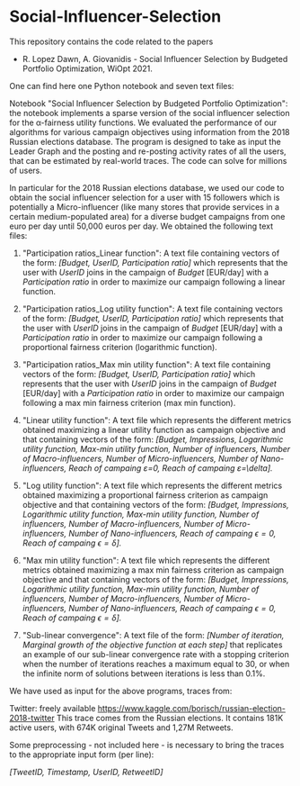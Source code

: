 # Social-Influencer-Selection
This repository contains the code related to the papers

- R. Lopez Dawn, A. Giovanidis - Social Influencer Selection by Budgeted Portfolio Optimization, WiOpt 2021.

One can find here one Python notebook and seven text files:

Notebook "Social Influencer Selection by Budgeted Portfolio Optimization": the notebook implements a sparse version of the social influencer selection for the α-fairness utility functions. We evaluated the performance of our algorithms for various campaign objectives using information from the 2018 Russian elections database. The program is designed to take as input the Leader Graph and the posting and re-posting activity rates of all the users, that can be estimated by real-world traces. The code can solve for millions of users. 

In particular for the 2018 Russian elections database, we used our code to obtain the social influencer selection for a user with 15 followers which is potentially a Micro-influencer (like many stores that provide services in a certain medium-populated area) for a diverse budget campaigns from one euro per day until 50,000 euros per day. We obtained the following text files:

1. "Participation ratios_Linear function": A text file containing vectors of the form: _[Budget, UserID, Participation ratio]_ which represents that the user with  _UserID_ joins in the campaign of _Budget_ [EUR/day] with a _Participation ratio_ in order to maximize our campaign following a linear function.



2. "Participation ratios_Log utility function": A text file containing vectors of the form: _[Budget, UserID, Participation ratio]_ which represents that the user with  _UserID_ joins in the campaign of _Budget_ [EUR/day] with a _Participation ratio_ in order to maximize our campaign following a proportional fairness criterion (logarithmic function).


3. "Participation ratios_Max min utility function": A text file containing vectors of the form: _[Budget, UserID, Participation ratio]_ which represents that the user with  _UserID_ joins in the campaign of _Budget_ [EUR/day] with a _Participation ratio_  in order to maximize our campaign following a max min fairness criterion (max min function).


4. "Linear utility function":  A text file which represents the different metrics obtained maximizing a linear utility function as campaign objective and that containing vectors of the form: _[Budget, Impressions, Logarithmic utility function, Max-min utility function, Number of influencers, Number of Macro-influencers, Number of Micro-influencers, Number of Nano-influencers, Reach of campaing ε=0, Reach of campaing ε=\delta]._ 



5. "Log utility function":  A text file which represents the different metrics obtained maximizing a proportional fairness criterion as campaign objective and that containing vectors of the form: _[Budget, Impressions, Logarithmic utility function, Max-min utility function, Number of influencers, Number of Macro-influencers, Number of Micro-influencers, Number of Nano-influencers, Reach of campaing $\epsilon=0$, Reach of campaing $\epsilon=\delta$]._ 


6. "Max min utility function": A text file which represents the different metrics obtained maximizing a max min fairness criterion as campaign objective and that containing vectors of the form: _[Budget, Impressions, Logarithmic utility function, Max-min utility function, Number of influencers, Number of Macro-influencers, Number of Micro-influencers, Number of Nano-influencers, Reach of campaing $\epsilon=0$, Reach of campaing $\epsilon=\delta$]._ 


7. "Sub-linear convergence": A text file of the form: _[Number of iteration, Marginal growth of the objective function at each step]_ that replicates an example of our sub-linear convergence rate with a stopping criterion when the number of iterations reaches a maximum equal to $30$, or when the infinite norm of solutions between iterations is less than $0.1\%$.

We have used as input for the above programs, traces from:

Twitter: freely available https://www.kaggle.com/borisch/russian-election-2018-twitter This trace comes from the Russian elections. It contains 181K active users, with 674K original Tweets and 1,27M Retweets.

Some preprocessing - not included here - is necessary to bring the traces to the appropriate input form (per line):

_[TweetID, Timestamp, UserID, RetweetID]_
